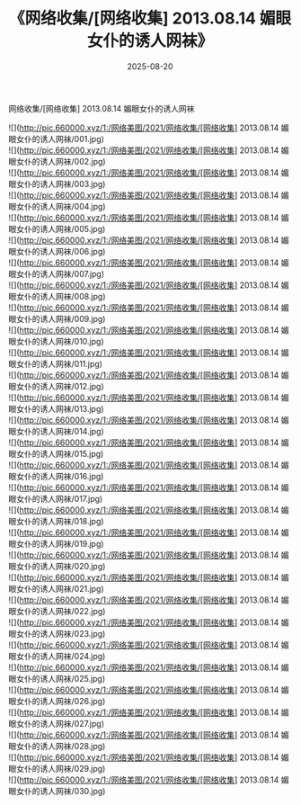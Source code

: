 ﻿---
layout: post
title:  《网络收集/[网络收集] 2013.08.14 媚眼女仆的诱人网袜》
date:   2025-08-20
img: http://pic.660000.xyz/1:/网络美图/2021/网络收集/[网络收集] 2013.08.14 媚眼女仆的诱人网袜/000.jpg
categories: [美女, 清纯, 唯美]
---

网络收集/[网络收集] 2013.08.14 媚眼女仆的诱人网袜

 ![](http://pic.660000.xyz/1:/网络美图/2021/网络收集/[网络收集] 2013.08.14 媚眼女仆的诱人网袜/001.jpg) <br>![](http://pic.660000.xyz/1:/网络美图/2021/网络收集/[网络收集] 2013.08.14 媚眼女仆的诱人网袜/002.jpg) <br>![](http://pic.660000.xyz/1:/网络美图/2021/网络收集/[网络收集] 2013.08.14 媚眼女仆的诱人网袜/003.jpg) <br>![](http://pic.660000.xyz/1:/网络美图/2021/网络收集/[网络收集] 2013.08.14 媚眼女仆的诱人网袜/004.jpg) <br>![](http://pic.660000.xyz/1:/网络美图/2021/网络收集/[网络收集] 2013.08.14 媚眼女仆的诱人网袜/005.jpg) <br>![](http://pic.660000.xyz/1:/网络美图/2021/网络收集/[网络收集] 2013.08.14 媚眼女仆的诱人网袜/006.jpg) <br>![](http://pic.660000.xyz/1:/网络美图/2021/网络收集/[网络收集] 2013.08.14 媚眼女仆的诱人网袜/007.jpg) <br>![](http://pic.660000.xyz/1:/网络美图/2021/网络收集/[网络收集] 2013.08.14 媚眼女仆的诱人网袜/008.jpg) <br>![](http://pic.660000.xyz/1:/网络美图/2021/网络收集/[网络收集] 2013.08.14 媚眼女仆的诱人网袜/009.jpg) <br>![](http://pic.660000.xyz/1:/网络美图/2021/网络收集/[网络收集] 2013.08.14 媚眼女仆的诱人网袜/010.jpg) <br>![](http://pic.660000.xyz/1:/网络美图/2021/网络收集/[网络收集] 2013.08.14 媚眼女仆的诱人网袜/011.jpg) <br>![](http://pic.660000.xyz/1:/网络美图/2021/网络收集/[网络收集] 2013.08.14 媚眼女仆的诱人网袜/012.jpg) <br>![](http://pic.660000.xyz/1:/网络美图/2021/网络收集/[网络收集] 2013.08.14 媚眼女仆的诱人网袜/013.jpg) <br>![](http://pic.660000.xyz/1:/网络美图/2021/网络收集/[网络收集] 2013.08.14 媚眼女仆的诱人网袜/014.jpg) <br>![](http://pic.660000.xyz/1:/网络美图/2021/网络收集/[网络收集] 2013.08.14 媚眼女仆的诱人网袜/015.jpg) <br>![](http://pic.660000.xyz/1:/网络美图/2021/网络收集/[网络收集] 2013.08.14 媚眼女仆的诱人网袜/016.jpg) <br>![](http://pic.660000.xyz/1:/网络美图/2021/网络收集/[网络收集] 2013.08.14 媚眼女仆的诱人网袜/017.jpg) <br>![](http://pic.660000.xyz/1:/网络美图/2021/网络收集/[网络收集] 2013.08.14 媚眼女仆的诱人网袜/018.jpg) <br>![](http://pic.660000.xyz/1:/网络美图/2021/网络收集/[网络收集] 2013.08.14 媚眼女仆的诱人网袜/019.jpg) <br>![](http://pic.660000.xyz/1:/网络美图/2021/网络收集/[网络收集] 2013.08.14 媚眼女仆的诱人网袜/020.jpg) <br>![](http://pic.660000.xyz/1:/网络美图/2021/网络收集/[网络收集] 2013.08.14 媚眼女仆的诱人网袜/021.jpg) <br>![](http://pic.660000.xyz/1:/网络美图/2021/网络收集/[网络收集] 2013.08.14 媚眼女仆的诱人网袜/022.jpg) <br>![](http://pic.660000.xyz/1:/网络美图/2021/网络收集/[网络收集] 2013.08.14 媚眼女仆的诱人网袜/023.jpg) <br>![](http://pic.660000.xyz/1:/网络美图/2021/网络收集/[网络收集] 2013.08.14 媚眼女仆的诱人网袜/024.jpg) <br>![](http://pic.660000.xyz/1:/网络美图/2021/网络收集/[网络收集] 2013.08.14 媚眼女仆的诱人网袜/025.jpg) <br>![](http://pic.660000.xyz/1:/网络美图/2021/网络收集/[网络收集] 2013.08.14 媚眼女仆的诱人网袜/026.jpg) <br>![](http://pic.660000.xyz/1:/网络美图/2021/网络收集/[网络收集] 2013.08.14 媚眼女仆的诱人网袜/027.jpg) <br>![](http://pic.660000.xyz/1:/网络美图/2021/网络收集/[网络收集] 2013.08.14 媚眼女仆的诱人网袜/028.jpg) <br>![](http://pic.660000.xyz/1:/网络美图/2021/网络收集/[网络收集] 2013.08.14 媚眼女仆的诱人网袜/029.jpg) <br>![](http://pic.660000.xyz/1:/网络美图/2021/网络收集/[网络收集] 2013.08.14 媚眼女仆的诱人网袜/030.jpg) <br>
